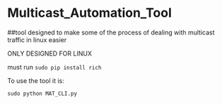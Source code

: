 # Multicast_Automation_Tool
##tool designed to make some of the process of dealing with multicast traffic in linux easier

ONLY DESIGNED FOR LINUX

must run `sudo pip install rich`

To use the tool it is:
```
sudo python MAT_CLI.py
```
